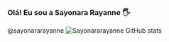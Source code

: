 ### Olá! Eu sou a Sayonara Rayanne 🖐️
@sayonararayanne
![Sayonararayanne GitHub stats](https://github-readme-stats.vercel.app/api?username=Sayonararayanne&show_icons=true&theme=dracula&count_private=true)
